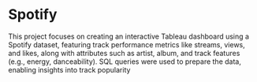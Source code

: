# Spotify
This project focuses on creating an interactive Tableau dashboard using a Spotify dataset, featuring track performance metrics like streams, views, and likes, along with attributes such as artist, album, and track features (e.g., energy, danceability). SQL queries were used to prepare the data, enabling insights into track popularity
